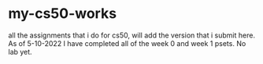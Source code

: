 # my-cs50-works
all the assignments that i do for cs50, will add the version that i submit here.
As of 5-10-2022 I have completed all of the week 0 and week 1 psets. No lab yet.
